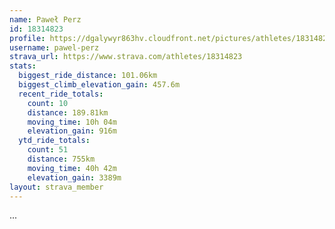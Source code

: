 ```yaml
---
name: Paweł Perz
id: 18314823
profile: https://dgalywyr863hv.cloudfront.net/pictures/athletes/18314823/5244308/1/large.jpg
username: pawel-perz
strava_url: https://www.strava.com/athletes/18314823
stats:
  biggest_ride_distance: 101.06km
  biggest_climb_elevation_gain: 457.6m
  recent_ride_totals:
    count: 10
    distance: 189.81km
    moving_time: 10h 04m
    elevation_gain: 916m
  ytd_ride_totals:
    count: 51
    distance: 755km
    moving_time: 40h 42m
    elevation_gain: 3389m
layout: strava_member
--- 
```

...
